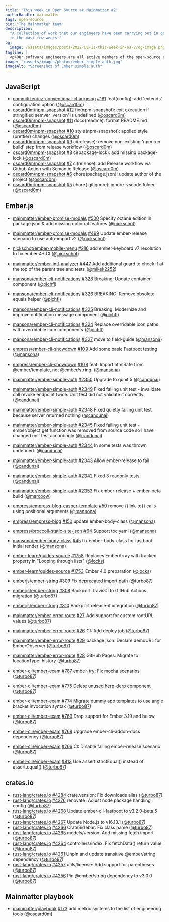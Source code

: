 ```yaml
---
title: "This week in Open Source at Mainmatter #2"
authorHandle: mainmatter
tags: open-source
bio: "The Mainmatter team"
description:
  "A collection of work that our engineers have been carrying out in open-source
  in the past few weeks."
og:
  image: /assets/images/posts/2022-01-11-this-week-in-os-2/og-image.png
tagline: |
  <p>Our software engineers are all active members of the open-source community and enjoy collaborating on various projects. In this blog post, we have collected some of the work they have done the past week!</p>
image: "/assets/images/photos/ember-simple-auth.jpg"
imageAlt: "Screenshot of Ember simple auth"
---
```


## JavaScript

- [commitizen/cz-conventional-changelog]
  [#181](https://github.com/commitizen/cz-conventional-changelog/pull/181)
  feat(config): add 'extends' configuration option ([@oscard0m])
- [oscard0m/npm-snapshot]
  [#12](https://github.com/oscard0m/npm-snapshot/pull/12) fix(npm-snapshot):
  exit execution if stringified semver 'version' is undefined ([@oscard0m])
- [oscard0m/npm-snapshot]
  [#11](https://github.com/oscard0m/npm-snapshot/pull/11) docs(readme): format
  README.md ([@oscard0m])
- [oscard0m/npm-snapshot]
  [#10](https://github.com/oscard0m/npm-snapshot/pull/10) style(npm-snapshot):
  applied style (prettier) changes ([@oscard0m])
- [oscard0m/npm-snapshot] [#9](https://github.com/oscard0m/npm-snapshot/pull/9)
  ci(release): remove non-existing 'npm run build' step from release workflow
  ([@oscard0m])
- [oscard0m/npm-snapshot] [#8](https://github.com/oscard0m/npm-snapshot/pull/8)
  ci(package-lock): add missing package-lock ([@oscard0m])
- [oscard0m/npm-snapshot] [#7](https://github.com/oscard0m/npm-snapshot/pull/7)
  ci(release): add Release workflow via Github Action with Semantic Release
  ([@oscard0m])
- [oscard0m/npm-snapshot] [#6](https://github.com/oscard0m/npm-snapshot/pull/6)
  chore(package.json): update author of the project ([@oscard0m])
- [oscard0m/npm-snapshot] [#5](https://github.com/oscard0m/npm-snapshot/pull/5)
  chore(.gitignore): ignore .vscode folder ([@oscard0m])

## Ember.js

- [mainmatter/ember-promise-modals]
  [#500](https://github.com/mainmatter/ember-promise-modals/pull/500) Specify
  octane edition in package.json & add missing optional features ([@nickschot])
- [mainmatter/ember-promise-modals]
  [#499](https://github.com/mainmatter/ember-promise-modals/pull/499) Update
  ember-release scenario to use auto-import v2 ([@nickschot])

- [nickschot/ember-mobile-menu]
  [#216](https://github.com/nickschot/ember-mobile-menu/pull/216) add
  ember-keyboard v7 resolution to fix ember 4+ CI ([@nickschot])

- [mainmatter/ember-intl-analyzer]
  [#447](https://github.com/mainmatter/ember-intl-analyzer/pull/447) Add
  additional guard to check if at the top of the parent tree and tests
  ([@mikek2252])

- [mansona/ember-cli-notifications]
  [#328](https://github.com/mansona/ember-cli-notifications/pull/328) Breaking:
  Update container component ([@pichfl])
- [mansona/ember-cli-notifications]
  [#326](https://github.com/mansona/ember-cli-notifications/pull/326) BREAKING:
  Remove obsolete equals helper ([@pichfl])
- [mansona/ember-cli-notifications]
  [#325](https://github.com/mansona/ember-cli-notifications/pull/325) Breaking:
  Modernize and improve notification message component ([@pichfl])
- [mansona/ember-cli-notifications]
  [#324](https://github.com/mansona/ember-cli-notifications/pull/324) Replace
  overridable icon paths with overridable icon components ([@pichfl])
- [mansona/ember-cli-notifications]
  [#327](https://github.com/mansona/ember-cli-notifications/pull/327) move to
  field-guide ([@mansona])

- [empress/ember-cli-showdown]
  [#109](https://github.com/empress/ember-cli-showdown/pull/109) Add some basic
  Fastboot testing ([@mansona])
- [empress/ember-cli-showdown]
  [#108](https://github.com/empress/ember-cli-showdown/pull/108) feat: Import
  htmlSafe from @ember/template, not @ember/string. ([@mansona])

- [mainmatter/ember-simple-auth]
  [#2350](https://github.com/mainmatter/ember-simple-auth/pull/2350) Upgrade to
  qunit 5 ([@candunaj])
- [mainmatter/ember-simple-auth]
  [#2349](https://github.com/mainmatter/ember-simple-auth/pull/2349) Fixed
  failing unit test - invalidate call revoke endpoint twice. Unit test did not
  validate it correctly. ([@candunaj])
- [mainmatter/ember-simple-auth]
  [#2348](https://github.com/mainmatter/ember-simple-auth/pull/2348) Fixed
  quietly failing unit test because server returned nothing ([@candunaj])
- [mainmatter/ember-simple-auth]
  [#2345](https://github.com/mainmatter/ember-simple-auth/pull/2345) Fixed
  failing unit test - ember/object get function was removed from source code so
  I have changed unit test accordingly ([@candunaj])
- [mainmatter/ember-simple-auth]
  [#2344](https://github.com/mainmatter/ember-simple-auth/pull/2344) In some
  tests was thrown undefined. ([@candunaj])
- [mainmatter/ember-simple-auth]
  [#2343](https://github.com/mainmatter/ember-simple-auth/pull/2343) Allow
  ember-release to fail ([@candunaj])
- [mainmatter/ember-simple-auth]
  [#2342](https://github.com/mainmatter/ember-simple-auth/pull/2342) Fixed 3
  readonly tests. ([@candunaj])
- [mainmatter/ember-simple-auth]
  [#2353](https://github.com/mainmatter/ember-simple-auth/pull/2353) Fix
  ember-release + ember-beta build ([@marcoow])

- [empress/empress-blog-casper-template]
  [#50](https://github.com/empress/empress-blog-casper-template/pull/50) remove
  {{link-to}} calls using positional arguments ([@mansona])
- [empress/empress-blog]
  [#150](https://github.com/empress/empress-blog/pull/150) update
  ember-body-class ([@mansona])
- [empress/broccoli-static-site-json]
  [#64](https://github.com/empress/broccoli-static-site-json/pull/64) Support
  toc yaml ([@mansona])

- [mansona/ember-body-class]
  [#45](https://github.com/mansona/ember-body-class/pull/45) fix
  ember-body-class for fastboot initial render ([@mansona])

- [ember-learn/guides-source]
  [#1758](https://github.com/ember-learn/guides-source/pull/1758) Replaces
  EmberArray with tracked property in "Looping through lists" ([@locks])
- [ember-learn/guides-source]
  [#1753](https://github.com/ember-learn/guides-source/pull/1753) Ember 4.0
  preparation ([@locks])

- [emberjs/ember-string]
  [#309](https://github.com/emberjs/ember-string/pull/309) Fix deprecated import
  path ([@turbo87])
- [emberjs/ember-string]
  [#308](https://github.com/emberjs/ember-string/pull/308) Backport TravisCI to
  GitHub Actions migration ([@turbo87])
- [emberjs/ember-string]
  [#310](https://github.com/emberjs/ember-string/pull/310) Backport release-it
  integration ([@turbo87])

- [mainmatter/ember-error-route]
  [#27](https://github.com/mainmatter/ember-error-route/pull/27) Add support for
  custom rootURL values ([@turbo87])
- [mainmatter/ember-error-route]
  [#26](https://github.com/mainmatter/ember-error-route/pull/26) CI: Add deploy
  job ([@turbo87])
- [mainmatter/ember-error-route]
  [#29](https://github.com/mainmatter/ember-error-route/pull/29) package.json:
  Declare demoURL for EmberObserver ([@turbo87])
- [mainmatter/ember-error-route]
  [#28](https://github.com/mainmatter/ember-error-route/pull/29) GitHub Pages:
  Migrate to locationType: history ([@turbo87])

- [ember-cli/ember-exam]
  [#787](https://github.com/ember-cli/ember-exam/pull/787) ember-try: Fix mocha
  scenarios ([@turbo87])
- [ember-cli/ember-exam]
  [#775](https://github.com/ember-cli/ember-exam/pull/775) Delete unused
  herp-derp component ([@turbo87])
- [ember-cli/ember-exam]
  [#774](https://github.com/ember-cli/ember-exam/pull/774) Migrate dummy app
  templates to use angle bracket invocation syntax ([@turbo87])
- [ember-cli/ember-exam]
  [#769](https://github.com/ember-cli/ember-exam/pull/769) Drop support for
  Ember 3.19 and below ([@turbo87])
- [ember-cli/ember-exam]
  [#768](https://github.com/ember-cli/ember-exam/pull/768) Upgrade
  ember-cli-addon-docs dependency ([@turbo87])
- [ember-cli/ember-exam]
  [#766](https://github.com/ember-cli/ember-exam/pull/766) CI: Disable failing
  ember-release scenario ([@turbo87])
- [ember-cli/ember-exam]
  [#813](https://github.com/ember-cli/ember-exam/pull/813) Use
  assert.strictEqual() instead of assert.equal() ([@turbo87])

## crates.io

- [rust-lang/crates.io]
  [#4284](https://github.com/rust-lang/crates.io/pull/4284) crate.version: Fix
  downloads alias ([@turbo87])
- [rust-lang/crates.io]
  [#4276](https://github.com/rust-lang/crates.io/pull/4276) renovate: Adjust
  node package handling config ([@turbo87])
- [rust-lang/crates.io]
  [#4268](https://github.com/rust-lang/crates.io/pull/4268) Update
  ember-cli-fastboot to v3.2.0-beta.5 ([@turbo87])
- [rust-lang/crates.io]
  [#4267](https://github.com/rust-lang/crates.io/pull/4267) Update Node.js to
  v16.13.1 ([@turbo87])
- [rust-lang/crates.io]
  [#4266](https://github.com/rust-lang/crates.io/pull/4266) CrateSidebar: Fix
  class name ([@turbo87])
- [rust-lang/crates.io]
  [#4265](https://github.com/rust-lang/crates.io/pull/4265) models/version: Add
  missing fetch import ([@turbo87])
- [rust-lang/crates.io]
  [#4264](https://github.com/rust-lang/crates.io/pull/4264) controllers/index:
  Fix fetchData() return value ([@turbo87])
- [rust-lang/crates.io]
  [#4261](https://github.com/rust-lang/crates.io/pull/4261) Unpin and update
  transitive @ember/string dependency ([@turbo87])
- [rust-lang/crates.io]
  [#4257](https://github.com/rust-lang/crates.io/pull/4257) utils/license: Add
  support for parentheses ([@turbo87])
- [rust-lang/crates.io]
  [#4256](https://github.com/rust-lang/crates.io/pull/4256) Pin @ember/string
  dependency to v3.0.0 ([@turbo87])

## Mainmatter playbook

- [mainmatter/playbook] [#173](https://github.com/mainmatter/playbook/pull/173)
  add metric systems to the list of engineering tools ([@oscard0m])

[rust-lang/crates.io]: https://github.com/rust-lang/crates.io/
[ember-cli/ember-cli]: https://github.com/ember-cli/ember-cli/
[mainmatter/ember-simple-auth]: https://github.com/mainmatter/ember-simple-auth/
[mainmatter/playbook]: https://github.com/mainmatter/playbook/
[ember-cli/ember-exam]: https://github.com/ember-cli/ember-exam/
[mainmatter/ember-error-route]: https://github.com/mainmatter/ember-error-route/
[emberjs/ember-string]: https://github.com/emberjs/ember-string/
[ember-learn/guides-source]: https://github.com/ember-learn/guides-source/
[mansona/ember-body-class]: https://github.com/mansona/ember-body-class/
[empress/broccoli-static-site-json]:
  https://github.com/empress/broccoli-static-site-json/
[empress/empress-blog]: https://github.com/empress/empress-blog/
[empress/empress-blog-casper-template]:
  https://github.com/empress/empress-blog-casper-template/
[empress/ember-cli-showdown]: https://github.com/empress/ember-cli-showdown
[mansona/ember-cli-notifications]:
  https://github.com/mansona/ember-cli-notifications
[mainmatter/ember-intl-analyzer]:
  https://github.com/mainmatter/ember-intl-analyzer
[nickschot/ember-mobile-menu]: https://github.com/nickschot/ember-mobile-menu
[mainmatter/ember-promise-modals]:
  https://github.com/mainmatter/ember-promise-modals
[oscard0m/npm-snapshot]: https://github.com/oscard0m/npm-snapshot
[commitizen/cz-conventional-changelog]:
  https://github.com/commitizen/cz-conventional-changelog
[mansona/chris.manson.ie]: https://github.com/mansona/chris.manson.ie
[@turbo87]: https://github.com/Turbo87/
[@pichfl]: https://github.com/pichfl/
[@mansona]: https://github.com/mansona/
[@mikek2252]: https://github.com/Mikek2252/
[@candunaj]: https://github.com/Candunaj/
[@locks]: https://github.com/locks/
[@marcoow]: https://github.com/marcoow/
[@nickschot]: https://github.com/nickschot
[@bobrimperator]: https://github.com/BobrImperator/
[@oscard0m]: https://github.com/oscard0m/
[contact]: https://mainmatter.com/contact/
